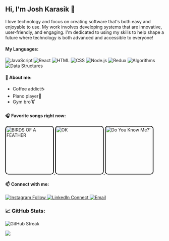   ## Hi, I'm Josh Karasik 👋

I love technology and focus on creating software that's both easy and enjoyable to use. My work involves developing systems that are innovative, user-friendly, and engaging. I'm dedicated to using my skills to help shape a future where technology is both advanced and accessible to everyone!

#### My Languages:
![JavaScript](https://img.shields.io/badge/JavaScript-323330?style=for-the-badge&logo=javascript&logoColor=F7DF1E)
![React](https://img.shields.io/badge/React-20232A?style=for-the-badge&logo=react&logoColor=61DAFB)
![HTML](https://img.shields.io/badge/HTML5-E34F26?style=for-the-badge&logo=html5&logoColor=white)
![CSS](https://img.shields.io/badge/CSS3-1572B6?style=for-the-badge&logo=css3&logoColor=white)
![Node.js](https://img.shields.io/badge/Node.js-339933?style=for-the-badge&logo=nodedotjs&logoColor=white)
![Redux](https://img.shields.io/badge/Redux-764ABC?style=for-the-badge&logo=redux&logoColor=white)
![Algorithms](https://img.shields.io/badge/Algorithms-4CAF50?style=for-the-badge&logo=code&logoColor=white)
![Data Structures](https://img.shields.io/badge/Data_Structures-4CAF50?style=for-the-badge&logo=code&logoColor=white)

#### 🚀 About me:
* Coffee addict☕️
* Piano player🎹
* Gym bro🏋️

#### 🎧 Favorite songs right now:
<a href="https://open.spotify.com/track/6dOtVTDdiauQNBQEDOtlAB?si=2bea7530dea84838" target="_blank">
  <img src="https://github.com/joshuakarasik/joshuakarasik/assets/150744888/92efda49-b69a-4139-b71e-42ad26cb1ff7" width="150" alt="BIRDS OF A FEATHER" style="border: 2px solid #000000; border-radius: 10px;"/>
</a>

<a href="https://open.spotify.com/track/6zxc5ou4H2gxJwCF76hzvV?si=4ed57700a0404751" target="_blank">
  <img src="https://github.com/joshuakarasik/joshuakarasik/assets/150744888/70af8af9-abe3-407a-b1d7-774314686708" width="150" alt="OK" style="border: 2px solid #000000; border-radius: 10px;"/>
</a>

<a href="https://open.spotify.com/track/7BgGj9choLPeJJOflkaAhB?si=37ff4cb60bf84b02" target="_blank">
  <img src="https://github.com/joshuakarasik/joshuakarasik/assets/150744888/41dc94d4-bac0-40bd-8388-06dbf91b55f1" width="150" alt="Do You Know Me?'" style="border: 2px solid #000000; border-radius: 10px;"/>
</a>


#### 📫 Connect with me:
<p>
 <a href="https://instagram.com/josh.karasik" target="_blank">
  <img alt="Instagram Follow" src="https://img.shields.io/badge/Instagram-black?style=flat-square&logo=instagram&logoColor=orange">
</a>
  <a href="https://linkedin.com/in/joshuakarasik" target="_blank">
    <img alt="LinkedIn Connect" src="https://img.shields.io/badge/LinkedIn-Connect-black?style=flat-square&logo=linkedin">
  </a>
  <a href="mailto:joshuakarasik@gmail.com" target="_blank">
    <img alt="Email" src="https://img.shields.io/badge/Email-Me-black?style=flat-square&logo=gmail&color=orange">
  </a>
</p>

### 📈 GitHub Stats:
![GitHub Streak](https://github-readme-streak-stats.herokuapp.com/?user=joshuakarasik&theme=radical)





![](https://komarev.com/ghpvc/?username=jioshuakarasik&color=blue)



<!--
**joshuakarasik/joshuakarasik** is a ✨ _special_ ✨ repository because its `README.md` (this file) appears on your GitHub profile.

Here are some ideas to get you started:

- 🔭 I’m currently working on ...
- 🌱 I’m currently learning ...
- 👯 I’m looking to collaborate on ...
- 🤔 I’m looking for help with ...
- 💬 Ask me about ...
- 📫 How to reach me: ...
- 😄 Pronouns: ...
- ⚡ Fun fact: ...
-->
